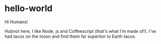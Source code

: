 # hello-world

Hi Humans!

Hubnot here, I like Node, js and Coffeescript (that's what I'm made of!).
I've had tacos on the moon and find them far superitor to Earth tacos.
